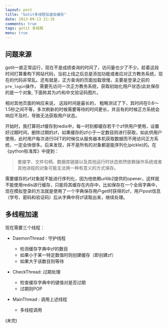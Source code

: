 ```yaml
---
layout: post
title: "Gotit多线程加速及缓存"
date: 2013-09-13 21:19
comments: true
tags: gotit 多线程
menu: true
---
```



## 问题来源

gotit一直正常运行，现在不是成绩查询的时间了，访问量也少了不少。趁着这段时间打算重构下网站代码，当初上线之后总是添加功能或者应对正方教务系统，现在的代码非常乱。还有就是，正方查询的页面加载很慢，主要是登录之前的`pre_login`操作， 需要先访问一次正方教务系统，获取初始化用户状态(此处保存的是一个对象, 下面称其为zf)和中文验证码图片。  

相对其他页面的响应来说， 这段时间是最长的， 粗略测试了下，其时间在0.6～1.5秒之间不等，多次刷新的时候需要等待的时间更长，并且有的时候正方系统会响应不及时，导致无法获取用户状态。

开始时，我打算将zf缓存到redis中，每一时刻都缓存若干个zf供用户使用，设置好过期时间，删除过期的zf，如果缓存的zf小于一定数目则进行获取，如此供用户使用，此时用户每次进行GET的时候仅从服务器本机获取数据而不用访问正方系统，一定会快很多。后来发现，并不是所有的对象都是能序列化(pickle)的。在《python标准库》中提到：

> 套接字、文件句柄、数据库链接以及其他运行时状态依然依赖操作系统或者其他进程的对象可能无法用一种有意义的方式保存。

需要缓存的zf对象就不能进行序列化，因为他依赖urllib2提供的opener，这样就不能使用redis进行缓存，只能将其缓存在内存中，比如保存在一个全局字典中，现在模拟登录的方法就是使用了一个字典保存用户get时获得的zf，用户post信息（学号、密码和验证码）后从字典中将zf读取出来，继续处理。


## 多线程加速

现在需要三个线程：

+ DaemonThread : 守护线程

  - 检测缓存字典中zf的数目
  - 如果小于某一特定数值时则创建缓存（即创建zf）
  - 如果大于该数目则等待

+ CheckThread: 过期处理

  - 检查缓存字典中的键值对是否过期
  - 过期则POP

+ MainThread : 调用上述线程

  - 多线程调用


(未完)
